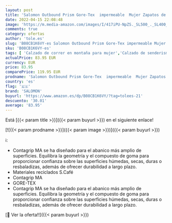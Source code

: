 ```yaml
---
layout: post
title: 'Salomon Outbound Prism Gore-Tex  impermeable  Mujer Zapatos de trekking  Azul  Copen Blue/Dark Denim/Pearl Blue   36 EU'
date: 2022-04-15 22:08:48
image: 'https://m.media-amazon.com/images/I/417iPU-NpZS._SL500_._SL400_.jpg'
comments: true
category: ofertas
author: 'tole.es'
slug: 'B08CB1K6VY-es Salomon Outbound Prism Gore-Tex impermeable Mujer Zapatos...'
sku: 'B08CB1K6VY-es'
tags: [ 'Calzado de correr en montaña para mujer','Calzado de senderismo para mujer','Calzado deportivo para mujer','Calzados de running para mujer','Zapatillas de senderismo para mujer','Zapatillas y calzado deportivo para mujer','Zapatos','Zapatos para mujer','Zapatos y complementos','salomon','zapatos','🇪🇸', ]
actualPrice: 83.95 EUR
currency: EUR
price: 83.95
comparePrice: 119.95 EUR
prodname: 'Salomon Outbound Prism Gore-Tex  impermeable  Mujer Zapatos de trekking  Azul  Copen Blue/Dark Denim/Pearl Blue   36 EU'
country: 'es'
flag: '🇪🇸'
brand: 'SALOMON'
buyurl: 'https://www.amazon.es/dp/B08CB1K6VY/?tag=tolees-21'
descuento: '30.01'
average: '83.95'
---
```


Está [{{< param title >}}]({{< param buyurl >}}) en el siguiente enlace!

[![{{< param prodname >}}]({{< param image >}})]({{< param buyurl >}})

ℹ️:

- Contagrip MA se ha diseñado para el abanico más amplio de superficies. Equilibra la geometría y el compuesto de goma para proporcionar confianza sobre las superficies húmedas, secas, duras o resbaladizas, además de ofrecer durabilidad a largo plazo.
- Materiales reciclados S.Café
- Contagrip MA
- GORE-TEX
- Contagrip MA se ha diseñado para el abanico más amplio de superficies. Equilibra la geometría y el compuesto de goma para proporcionar confianza sobre las superficies húmedas, secas, duras o resbaladizas, además de ofrecer durabilidad a largo plazo.

[🛒 Ver la oferta!!]({{< param buyurl >}})
